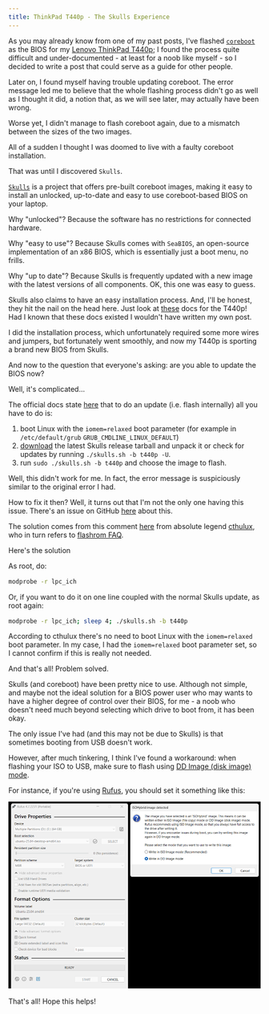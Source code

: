 ```yaml
---
title: ThinkPad T440p - The Skulls Experience 
---
```


As you may already know from one of my past posts, I've flashed [`coreboot`](https://www.coreboot.org/) as the BIOS for my [Lenovo ThinkPad T440p](https://support.lenovo.com/gb/en/solutions/pd100280-detailed-specifications-thinkpad-t440p);
I found the process quite difficult and under-documented - at least for a noob like myself -
so I decided to write a post that could serve as a guide for other people.

Later on, I found myself having trouble updating coreboot. The error message led me to believe that
the whole flashing process didn't go as well as I thought it did, a notion that, as we will see later,
may actually have been wrong.

Worse yet, I didn't manage to flash coreboot again, due to a mismatch between the sizes of the two images.

All of a sudden I thought I was doomed to live with a faulty coreboot installation. 

That was until I discovered `Skulls`.

[`Skulls`](https://github.com/merge/skulls) is a project that offers pre-built coreboot images, making it easy to install an unlocked,
up-to-date and easy to use coreboot-based BIOS on your laptop.

Why "unlocked"? Because the software has no restrictions for connected hardware.

Why "easy to use"? Because Skulls comes with `SeaBIOS`, an open-source implementation of an x86 BIOS,
which is essentially just a boot menu, no frills.

Why "up to date"? Because Skulls is frequently updated with a new image with the latest versions of all components.
OK, this one was easy to guess.

Skulls also claims to have an easy installation process. And, I'll be honest, they hit the nail on the head here.
Just look at [these](https://github.com/merge/skulls/blob/master/t440p/README.md) docs for the T440p!
Had I known that these docs existed I wouldn't have written my own post.

I did the installation process, which unfortunately required some more wires and jumpers, but fortunately went smoothly,
and now my T440p is sporting a brand new BIOS from Skulls.

And now to the question that everyone's asking: are you able to update the BIOS now?

Well, it's complicated...

The official docs state [here](https://github.com/merge/skulls/blob/master/t440p/README.md#updating) that to do an update (i.e. flash internally)
all you have to do is:

1. boot Linux with the `iomem=relaxed` boot parameter (for example in `/etc/default/grub` `GRUB_CMDLINE_LINUX_DEFAULT`)
2. [download](https://github.com/merge/skulls/releases) the latest Skulls release tarball and unpack it or check for updates by running `./skulls.sh -b t440p -U`.
3. run `sudo ./skulls.sh -b t440p` and choose the image to flash.

Well, this didn't work for me. In fact, the error message is suspiciously similar to the original error I had.

How to fix it then? Well, it turns out that I'm not the only one having this issue. There's an issue on GitHub [here](https://github.com/merge/skulls/releases) about this.

The solution comes from this comment [here](https://github.com/merge/skulls/issues/258#issuecomment-1489374206) from
absolute legend [cthulux](https://github.com/cthulux), who in turn refers to [flashrom FAQ](https://www.flashrom.org/FAQ).

Here's the solution

As root, do:

```bash
modprobe -r lpc_ich
```

Or, if you want to do it on one line coupled with the normal Skulls update, as root again:

```bash
modprobe -r lpc_ich; sleep 4; ./skulls.sh -b t440p
```

According to cthulux there's no need to boot Linux with the `iomem=relaxed` boot parameter.
In my case, I had the `iomem=relaxed` boot parameter set, so I cannot confirm if this is really not needed.

And that's all! Problem solved.

Skulls (and coreboot) have been pretty nice to use.
Although not simple, and maybe not the ideal solution for a BIOS power user who may wants to have a higher degree of control over their BIOS, for me - a noob who doesn't need much beyond selecting which drive to boot from, it has been okay.

The only issue I've had (and this may not be due to Skulls) is that sometimes booting from USB doesn't work.

However, after much tinkering, I think I've found a workaround: when flashing your ISO to USB, make sure to flash using [DD Image (disk image) mode](https://www.msftnext.com/what-are-iso-and-dd-image-modes-in-rufus/).

For instance, if you're using [Rufus](https://rufus.ie/en/), you should set it something like this:

![Rufus in DD Image (disk image) mode](../assets/img/2025-10-05/rufus.png "Rufus in DD Image (disk image) mode")

That's all! Hope this helps!
